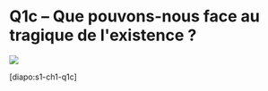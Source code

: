 # Q1c – Que pouvons-nous face au tragique de l'existence ?

![](https://upload.wikimedia.org/wikipedia/commons/thumb/a/ae/StillLifeWithASkull.jpg/2880px-StillLifeWithASkull.jpg)

[diapo:s1-ch1-q1c]